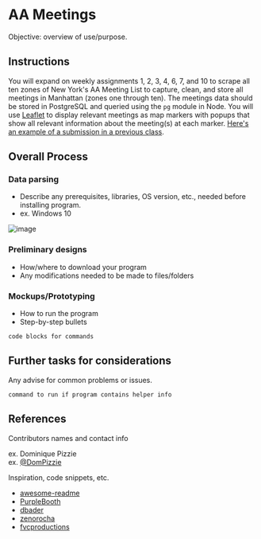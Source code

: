# AA Meetings

Objective:  overview of use/purpose.

## Instructions

You will expand on weekly assignments 1, 2, 3, 4, 6, 7, and 10 to scrape all ten zones of New York's AA Meeting List to capture, clean, and store all meetings in Manhattan (zones one through ten). The meetings data should be stored in PostgreSQL and queried using the `pg` module in Node. You will use [Leaflet](https://leafletjs.com/examples/quick-start/) to display relevant meetings as map markers with popups that show all relevant information about the meeting(s) at each marker. [Here's an example of a submission in a previous class](http://www.jaimetanner.com/main/18ukyau9e5ai0f9dfklrsuum4ld4rz). 

## Overall Process

### Data parsing

* Describe any prerequisites, libraries, OS version, etc., needed before installing program.
* ex. Windows 10

![image](https://user-images.githubusercontent.com/82052220/146943016-4fbe082e-01fa-478d-a11f-db9e1407d980.png)


### Preliminary designs

* How/where to download your program
* Any modifications needed to be made to files/folders

### Mockups/Prototyping

* How to run the program
* Step-by-step bullets
```
code blocks for commands
```

## Further tasks for considerations 

Any advise for common problems or issues.
```
command to run if program contains helper info
```

## References

Contributors names and contact info

ex. Dominique Pizzie  
ex. [@DomPizzie](https://twitter.com/dompizzie)

Inspiration, code snippets, etc.
* [awesome-readme](https://github.com/matiassingers/awesome-readme)
* [PurpleBooth](https://gist.github.com/PurpleBooth/109311bb0361f32d87a2)
* [dbader](https://github.com/dbader/readme-template)
* [zenorocha](https://gist.github.com/zenorocha/4526327)
* [fvcproductions](https://gist.github.com/fvcproductions/1bfc2d4aecb01a834b46)


